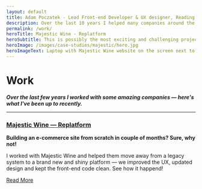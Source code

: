 ```yaml
---
layout: default
title: Adam Poczatek - Lead Front-end Developer & UX designer, Reading
description: Over the last 10 years I helped many companies around the UK with front-end development, UX and UI design. See what projects I've been involved with
permalink: /work/
heroTitle: Majestic Wine - Replatform
heroSubtitle: This is possibly the most exciting and challenging project I have worked on to date &mdash; it took us months of hard work but I'm pleased to say it paid off.
heroImage: /images/case-studies/majestic/hero.jpg
heroImageText: Laptop with Majestic Wine website on the screen next to a glass of wine
---
```


# Work

***Over the last few years I worked with some amazing companies &mdash; here's what I've been up to recently.***

---

### [Majestic Wine &mdash; Replatform](/work/majestic-replatform)

**Building an e-commerce site from scratch in couple of months? Sure, why not!**

I worked with Majestic Wine and helped them move away from a legacy system to a brand new and shiny platform &mdash; we improved the UX, updated design and kept the front-end code clean. See how it happend!

<a class="button button--primary" href="/work/majestic-replatform">Read More</a>
